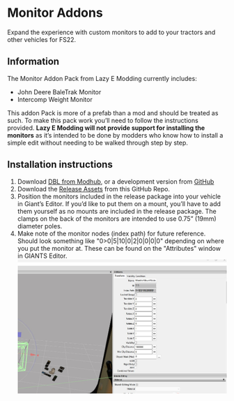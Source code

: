 # Monitor Addons
Expand the experience with custom monitors to add to your tractors and other vehicles for FS22. 
## Information

The Monitor Addon Pack from Lazy E Modding currently includes:
- John Deere BaleTrak Monitor
- Intercomp Weight Monitor

This addon Pack is more of a prefab than a mod and should be treated as such. To make this pack work you’ll need to follow the instructions provided. **Lazy E Modding will not provide support for installing the monitors** as it’s intended to be done by modders who know how to install a simple edit without needing to be walked through step by step. 

## Installation instructions
1. Download [DBL from Modhub](https://www.farming-simulator.com/mod.php?lang=en&country=us&mod_id=264698&title=fs2022), or a development version from [GitHub](https://github.com/jason0611/FS22_DashboardLive)
2. Download the [Release Assets]() from this GitHub Repo.
3. Position the monitors included in the release package into your vehicle in Giant’s Editor. If you’d like to put them on a mount, you’ll have to add them yourself as no mounts are included in the release package. The clamps on the back of the monitors are intended to use 0.75” (19mm) diameter poles.
4. Make note of the monitor nodes (index path) for future reference. Should look something like "0>0|5|10|0|2|0|0|0|0" depending on where you put the monitor at. These can be found on the "Attributes" window in GIANTS Editor. ![Screenshot of GIANTS Editor](https://github.com/Lazy-E-Modding/MonitorAddons/blob/c6f63f9222abd320e9ba4457211ffc8fd7f3a38d/Screenshot%202023-08-30%20121448.jpg)

